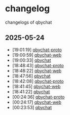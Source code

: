 # changelog
changelogs of qbychat
## 2025-05-24

- [19:01:19] [qbychat-proto](logs/2025-05-24/190119_qbychat-proto.md)
- [19:00:59] [qbychat-web](logs/2025-05-24/190059_qbychat-web.md)
- [19:00:33] [qbychat](logs/2025-05-24/190033_qbychat.md)
- [18:48:43] [qbychat-proto](logs/2025-05-24/184843_qbychat-proto.md)
- [18:48:22] [qbychat-web](logs/2025-05-24/184822_qbychat-web.md)
- [18:47:56] [qbychat](logs/2025-05-24/184756_qbychat.md)
- [18:42:08] [qbychat-proto](logs/2025-05-24/184208_qbychat-proto.md)
- [18:41:45] [qbychat-web](logs/2025-05-24/184145_qbychat-web.md)
- [18:41:22] [qbychat](logs/2025-05-24/184122_qbychat.md)
- [00:24:36] [qbychat-proto](logs/2025-05-24/002436_qbychat-proto.md)
- [00:24:17] [qbychat-web](logs/2025-05-24/002417_qbychat-web.md)
- [00:23:53] [qbychat](logs/2025-05-24/002353_qbychat.md)

